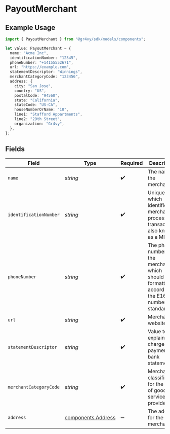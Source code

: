 # PayoutMerchant

## Example Usage

```typescript
import { PayoutMerchant } from "@gr4vy/sdk/models/components";

let value: PayoutMerchant = {
  name: "Acme Inc",
  identificationNumber: "12345",
  phoneNumber: "+14155552671",
  url: "https://example.com",
  statementDescriptor: "Winnings",
  merchantCategoryCode: "123456",
  address: {
    city: "San Jose",
    country: "US",
    postalCode: "94560",
    state: "California",
    stateCode: "US-CA",
    houseNumberOrName: "10",
    line1: "Stafford Appartments",
    line2: "29th Street",
    organization: "Gr4vy",
  },
};
```

## Fields

| Field                                                                                              | Type                                                                                               | Required                                                                                           | Description                                                                                        | Example                                                                                            |
| -------------------------------------------------------------------------------------------------- | -------------------------------------------------------------------------------------------------- | -------------------------------------------------------------------------------------------------- | -------------------------------------------------------------------------------------------------- | -------------------------------------------------------------------------------------------------- |
| `name`                                                                                             | *string*                                                                                           | :heavy_check_mark:                                                                                 | The name of the merchant.                                                                          | Acme Inc                                                                                           |
| `identificationNumber`                                                                             | *string*                                                                                           | :heavy_check_mark:                                                                                 | Unique value which identifies a merchant for processing transactions, also known as a MID.         | 12345                                                                                              |
| `phoneNumber`                                                                                      | *string*                                                                                           | :heavy_check_mark:                                                                                 | The phone number for the merchant which should be formatted according to the E164 number standard. | +14155552671                                                                                       |
| `url`                                                                                              | *string*                                                                                           | :heavy_check_mark:                                                                                 | Merchant website URL.                                                                              | https://example.com                                                                                |
| `statementDescriptor`                                                                              | *string*                                                                                           | :heavy_check_mark:                                                                                 | Value to explain charges or payments on bank statements.                                           | Winnings                                                                                           |
| `merchantCategoryCode`                                                                             | *string*                                                                                           | :heavy_check_mark:                                                                                 | Merchant classification for the type of goods or services it provides.                             | 123456                                                                                             |
| `address`                                                                                          | [components.Address](../../models/components/address.md)                                           | :heavy_minus_sign:                                                                                 | The address for the merchant.                                                                      |                                                                                                    |